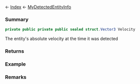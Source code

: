 ← [Index](Api-Index) ← [MyDetectedEntityInfo](Sandbox.ModAPI.Ingame.MyDetectedEntityInfo)

### Summary

```csharp
private public private public sealed struct.Vector3 Velocity
```

The entity's absolute velocity at the time it was detected

### Returns

### Example

### Remarks

